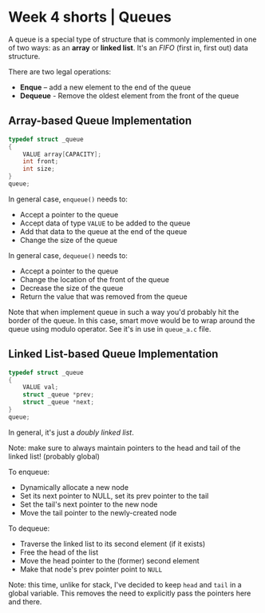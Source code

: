 # Week 4 shorts | Queues

A queue is a special type of structure that is commonly implemented in one of two ways: as an **array** or **linked list**. It's an *FIFO* (first in, first out) data structure.

There are two legal operations:

* **Enque** – add a new element to the end of the queue
* **Dequeue** - Remove the oldest element from the front of the queue

## Array-based Queue Implementation

```C
typedef struct _queue
{
    VALUE array[CAPACITY];
    int front;
    int size;
}
queue;
```

In general case, `enqueue()` needs to:

* Accept a pointer to the queue
* Accept data of type `VALUE` to be added to the queue
* Add that data to the queue at the end of the queue
* Change the size of the queue

In general case, `dequeue()` needs to:

* Accept a pointer to the queue
* Change the location of the front of the queue
* Decrease the size of the queue
* Return the value that was removed from the queue

Note that when implement queue in such a way you'd probably hit the border of the queue. In this case, smart move would be to wrap around the queue using modulo operator. See it's in use in `queue_a.c` file.

## Linked List-based Queue Implementation

```C
typedef struct _queue
{
    VALUE val;
    struct _queue *prev;
    struct _queue *next;
}
queue;
```

In general, it's just a *doubly linked list*. 

Note: make sure to always maintain pointers to the head and tail of the linked list! (probably global)

To enqueue:

* Dynamically allocate a new node
* Set its next pointer to NULL, set its prev pointer to the tail
* Set the tail's next pointer to the new node
* Move the tail pointer to the newly-created node

To dequeue:

* Traverse the linked list to its second element (if it exists)
* Free the head of the list
* Move the head pointer to the (former) second element
* Make that node's prev pointer point to `NULL`

Note: this time, unlike for stack, I've decided to keep `head` and `tail` in a global variable. This removes the need to explicitly pass the pointers here and there.
